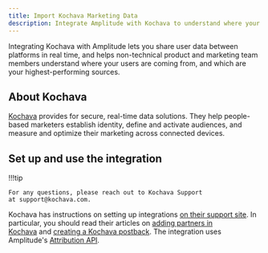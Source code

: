 ```yaml
---
title: Import Kochava Marketing Data
description: Integrate Amplitude with Kochava to understand where your users are coming from and which are your highest-performing sources.
---
```


Integrating Kochava with Amplitude lets you share user data between platforms in real time, and helps non-technical product and marketing team members understand where your users are coming from, and which are your highest-performing sources.

## About Kochava

[Kochava](https://www.kochava.com/) provides for secure, real-time data solutions. They help people-based marketers establish identity, define and activate audiences, and measure and optimize their marketing across connected devices.

## Set up and use the integration

!!!tip

    For any questions, please reach out to Kochava Support at support@kochava.com.

Kochava has instructions on setting up integrations [on their support site](https://support.kochava.com/). In particular, you should read their articles on [adding partners in Kochava](https://support.kochava.com/kochava-collective/partner-configuration/) and [creating a Kochava postback](https://support.kochava.com/campaign-management/create-a-kochava-certified-postback/). The integration uses Amplitude's [Attribution API](/../../analytics/apis/attribution-api).
